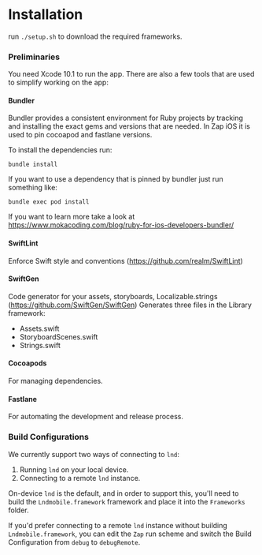 # Installation

run `./setup.sh` to download the required frameworks.

### Preliminaries

You need Xcode 10.1 to run the app. There are also a few tools that are used to simplify working on the app:

#### Bundler

Bundler provides a consistent environment for Ruby projects by tracking and installing the exact gems and versions that are needed. In Zap iOS it is used to pin cocoapod and fastlane versions.

To install the dependencies run:

```
bundle install
```

If you want to use a dependency that is pinned by bundler just run something like:

```
bundle exec pod install
```

If you want to learn more take a look at https://www.mokacoding.com/blog/ruby-for-ios-developers-bundler/

#### SwiftLint

Enforce Swift style and conventions (https://github.com/realm/SwiftLint)

#### SwiftGen

Code generator for your assets, storyboards, Localizable.strings (https://github.com/SwiftGen/SwiftGen)
Generates three files in the Library framework:

* Assets.swift
* StoryboardScenes.swift
* Strings.swift

#### Cocoapods

For managing dependencies.

#### Fastlane

For automating the development and release process.

### Build Configurations

We currently support two ways of connecting to `lnd`:

1. Running `lnd` on your local device.
2. Connecting to a remote `lnd` instance.

On-device `lnd` is the default, and in order to support this, you'll need to build the
`Lndmobile.framework` framework and place it into the `Frameworks` folder.

If you'd prefer connecting to a remote `lnd` instance without building `Lndmobile.framework`,
you can edit the `Zap` run scheme and switch the Build Configuration from `debug` to `debugRemote`.
